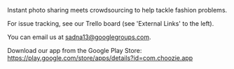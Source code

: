 Instant photo sharing meets crowdsourcing to help tackle fashion problems.


For issue tracking, see our Trello board (see 'External Links' to the left).

You can email us at sadna13@googlegroups.com.


Download our app from the Google Play Store:
https://play.google.com/store/apps/details?id=com.choozie.app